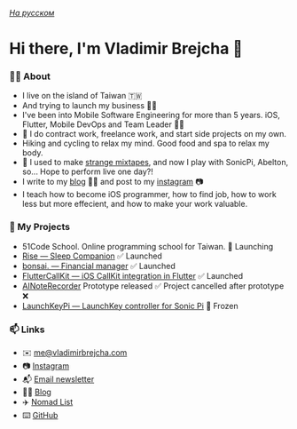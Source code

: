 *[На русском](README-RU.md)*

# Hi there, I'm Vladimir Brejcha 👋

### 🙋‍♂️ About

- I live on the island of Taiwan 🇹🇼
- And trying to launch my business 🤸‍♂️
- I've been into Mobile Software Engineering for more than 5 years. iOS, Flutter, Mobile DevOps and Team Leader 💪🏻
- 💎 I do contract work, freelance work, and start side projects on my own.
- Hiking and cycling to relax my mind. Good food and spa to relax my body.
- 🎹 I used to make [strange mixtapes](https://soundcloud.com/antisuicidalclub/mixtape-vol1), and now I play with SonicPi, Abelton, so... Hope to perform live one day?!
- I write to my [blog](https://blog.vladimirbrejcha.com) ✍🏻 and post to my [instagram](https://www.instagram.com/vladimirbrejcha0) 📷
- I teach how to become iOS programmer, how to find job, how to work less but more effecient, and how to make your work valuable.


### 🚀 My Projects

- 51Code School. Online programming school for Taiwan. 🚀 Launching
- [Rise — Sleep Companion](https://rise.vladimirbrejcha.com) ✅ Launched
- [bonsai. — Financial manager](https://github.com/appbonsai) ✅ Launched
- [FlutterCallKit — iOS CallKit integration in Flutter](https://github.com/voximplant/flutter_callkit) ✅ Launched
- [AINoteRecorder](https://apps.apple.com/us/app/ai-note-recorder/id6449199489) Prototype released ✅ Project cancelled after prototype ❌
- [LaunchKeyPi — LaunchKey controller for Sonic Pi](https://github.com/VladimirBrejcha/LaunchkeyPi) 🛑 Frozen


### 📫 Links

- ✉️ me@vladimirbrejcha.com
- 📷 [Instagram](https://www.instagram.com/vladimirbrejcha0) 
- 📬 [Email newsletter](https://subscribe.vladimirbrejcha.com)
- ✍🏻 [Blog](https://blog.vladimirbrejcha.com)
- ✈️ [Nomad List](https://nomadlist.com/@vladimirbrejcha)
- ⌨️ [GitHub](https://github.com/vladimirbrejcha)
